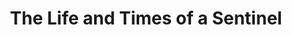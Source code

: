 ---
title:          "The Life and Times of a Sentinel"
genre:          "ancient"
chinesetitle:   "紫禁驚雷"
previoustitle:  "The Frightening Thunder of the Forbidden City"
episodes:       "26"
producer:       "Leung Choi-Yuen"
broadcaststart: 2011-07-25
broadcastend:   2011-08-26
website:        "http://programme.tvb.com/drama/thelifeandtimesofasentinel"
starring:       "Steven Ma, Kenneth Ma, Power Chan, <mark>Selena Lee</mark>, Natalie Tong, Elaine Yiu, Evergreen Mak, Ching Hor-Wai"
synopsis:       "<p>Martial arts expert <strong>Nip Dor-Po</strong> (<em>Steven Ma</em>) joins the Imperial Guard in an attempt to speak up for the people. He is under the command of Prince Yu, <strong>Fuquan</strong> (<em>Kenneth Ma</em>), whom he becomes very good friends with in the passing of time. Later, on Chuen’s recommendation, he becomes the personal guard of Fuquan's younger brother Emperor <strong>Kangxi</strong> (<em>Power Chan</em>).</p><p>Never has Po expected that the palace is a place so full of plotting and intrigue. Nor did he know that Fuquan has long been harboring an earthshaking rebellious scheme. Po likes <strong>Cheuk Chi-Ying</strong> (<em>Selena Lee</em>), but she soon gets involved in a power struggle amongst the imperial concubines. Surrounded by friends and foes, cheating and masking, Po finds himself being forced to fight in the dark on his own...</p>"
fullname:       "Cheuk Chi-Ying"
altname:        "Princess Duanmin"
age:            "25"
identity:       "Properietor of Bak Hei Tong Pharmacy"
appearance:     "2-26"
personality:    "Very ladylike and has a generous style of talking. Despite her young age, she’s already in charge of the family business on behalf of her father. Although she sometimes has a spoiled bratty temperament, but in fact she’s kind-hearted; she chooses what’s right and holds fast to it, she’s a sentimental and emotional person, and is very filial towards Sue Tong."
background:     "Born in a wealthy family, she’s the daughter of the extremely rich boss Cheuk Sue-Tong (<em>Cheung Kwok Keung</em>) of the great pharmacy Bak Hei Tong. Due to the early death of her mother, Chi Ying is overly doted by Sue Tong, growing a big missy temperament. But in front of others, she’s very ladylike, well-educated and well-mannered, and is later on behalf of her father in charge of the family business."
happenings:     "Because of the Kangxi Dictionary incident Bak Hei Tong gets sealed. Chi Ying learns about Sue Tong’s identity, it turns out she herself is not his biological daughter. Sue Tong points out that Dor Po (<em>Steven Ma</em>) is an imperial bodyguard and hopes that Chi Ying can collect confidential information within the palace from Dor Po. Chi Ying struggles, but finally promises. Dor Po is kept in the dark about this. Chi Ying then goes to Seung Moon Lau to help out, the restaurant opened by Dor Po’s parents, seizing the chance to collect palace information from Dor Bo. But the longer Chi Ying gets along with Dor Po, the more guilt she feels for making use of him.  knowing that the fifth imperial uncle, Changning (<em>Tsui Wing</em>), has been worrying about the missing Princess Duanmin, Kangxi (<em>Power Chan</em>) orders Dor Po to search for Duanmin. Chi Ying impersonates Duanmin and follows him to the palace. Kangxi, Fuquan (<em>Kenneth Ma</em>), Changning are all treating her with warmth and affection, only Xiaozhuang (<em>Ching Hor Wai</em>) still distrusts her, causing Chi Ying to advance gradually and consolidate at every step. Dor Po doesn’t know that Chi Ying has another purpose by entering the palace, he only feels that she’s quite indifferent towards him. He misunderstands that Chi Ying’s precious status as a princess makes her to lose feelings for a lowly imperial guard. Chi Ying is saddened deep in her heart, but she cannot say the truth, she can only continue to restrain herself.  Kangxi is on a trip to the South, he is attacked by an assassin, but the attack fails. Dor Po is ordered to investigate the assassination event thoroughly. Unexpectedly he discovers that Chi Ying’s identity is indeed suspicious, he doesn’t know what to do. At this point, Xiaozhuang already sends people to arrest Chi Ying, she wants to test whether Chi Ying is the real Duanmin. Chi Ying only feels that great trouble is around the corner..."
image:          "yes"
---